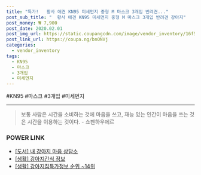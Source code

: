 ```yaml
--- 
title: "특가!   황사 애견 KN95 미세먼지 중형 M 마스크 3개입 반려견..." 
post_sub_title: "  황사 애견 KN95 미세먼지 중형 M 마스크 3개입 반려견 강아지" 
post_money: ₩ 7,900 
post_date: 2020.02.01 
post_img_url: https://static.coupangcdn.com/image/vendor_inventory/16f5/521b6d5cdcad2677f929cde69ff36348bf47cbc49eea4a51200de3304a9f.jpg 
post_link_url: https://coupa.ng/bnONVj 
categories: 
  - vendor_inventory 
tags: 
  - KN95 
  - 마스크 
  - 3개입 
  - 미세먼지 
--- 
```

  #KN95 #마스크 #3개입 #미세먼지 
<hr> 

> 보통 사람은 시간을 소비하는 것에 마음을 쓰고, 재능 있는 인간이 마음을 쓰는 것은 시간을 이용하는 것이다. - 쇼펜하우에르 


### POWER LINK

* <a href="https://blog.naver.com/santokki14/221777337030" target="_blank">[도서] 내 강아지 마음 상담소</a>
* <a href="https://blog.naver.com/fasyy4321/221762407314" target="_blank"> [생활] 강아지간식 정보 </a>
* <a href="https://blog.naver.com/fasyy4321/221772258583" target="_blank"> [생활] 강아지집특가정보 순위 ~14위</a>
